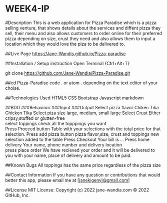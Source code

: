 # WEEK4-IP
#Description
This is a web application for Pizza Paradise which is a pizza selling venture, that shows details about the services 
and diffent pizza they sell, their menu and also allows customers to order online for their preferred pizza depending 
on size, crust they need and also allows them to input a location which they would love the piza to be delivered to.

##Live Page
https://Jane-Wandis.github.io/Pizza-paradise

##Installation / Setup instruction
Open Terminal {Ctrl+Alt+T}

git clone https://github.com/Jane-Wandia/Pizza-Paradise.git

##cd Pizza-Paradise
code . or atom . depending on the text editor of your choise.

##Technologies Used
HTML5
CSS
Bootstrap
Javascript
markdown

##BDD
###Behaviour	                    ###Input	                                            ###Output
Select pizza                    flavor	Chiken Tika	                                    Chicken Tika
Select piza size	            large, medium, small	                                large
Select Crust	                Either cripsy,stuffed or glutten-free	
select toppings	                check all the topppings you want	
Press Proceed button		                                                    Table with your selections with the total price for that selection.
Press add pizza button
pizza flavor,size, crust 
and toppings	                new selection added to the table
Press Checkout		            Your bill is ...
Press home delivery	Your
name, phone number and 
delivery location	
press place order		                                                        We have recieved your order and it will be delivered to you with your name, 
                                                                                place of delivery and amount to be paid.


##Known Bugs
All toppings has the same 
price regardless of the pizza
size


##Contact Information
If you have any question or contributions that would better this app, please email me at [janekigenyi@gmail.com]

##License
MIT License:
Copyright (c) 2022 jane-wandia.com
© 2022 GitHub, Inc.
